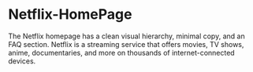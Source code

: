 # Netflix-HomePage
The Netflix homepage has a clean visual hierarchy, minimal copy, and an FAQ section. Netflix is a streaming service that offers movies, TV shows, anime, documentaries, and more on thousands of internet-connected devices. 
